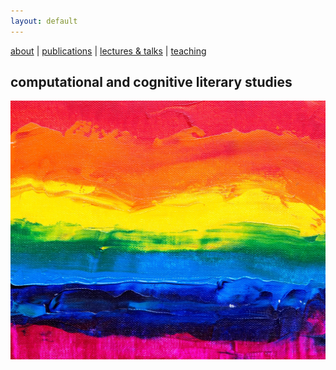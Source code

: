 ```yaml
---
layout: default
---
```



[about](about.md)  |  [publications](publications.md)  |  [lectures & talks](lectures_talks.md)  |  [teaching](teaching.md)

## computational and cognitive literary studies

![colors](./assets/img/steve-johnson-JLfem8ViKVA-unsplash.jpg)

